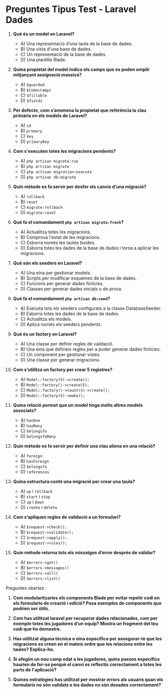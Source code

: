 # Preguntes Tipus Test - Laravel Dades
 
1. **Què és un model en Laravel?**
     - A) Una representació d’una taula de la base de dades.
     - B) Una vista d'una base de dades.
     - C) Un representació de la base de dades.
     - D) Una plantilla Blade.

2. **Quina propietat del model indica els camps que es poden omplir mitjançant assignació massiva?**
     - A) `$guarded`
     - B) `$timestamps`
     - C) `$fillable`
     - D) `$fields`
 
3. **Per defecte, com s’anomena la propietat que referència la clau primària en els models de Laravel?**
     - A) `id`
     - B) `primary`
     - C) `key`
     - D) `primaryKey`

4. **Com s'executen totes les migracions pendents?**
     - A) `php artisan migrate:run`
     - B) `php artisan migrate`
     - C) `php artisan migration:execute`
     - D) `php artisan db:migrate`

5. **Quin mètode es fa servir per desfer els canvis d’una migració?**
     - A) `rollback`
     - B) `reset`
     - C) `migrate:rollback`
     - D) `migrate:reset`

6. **Què fa el comandament `php artisan migrate:fresh`?**
     - A) Actualitza totes les migracions.
     - B) Comprova l'estat de les migracions.
     - C) Esborra només les taules buides.
     - D) Esborra totes les dades de la base de dades i torna a aplicar les migracions.

7. **Què són els seeders en Laravel?**
     - A) Una eina per gestionar models.
     - B) Scripts per modificar esquemes de la base de dades.
     - C) Funcions per generar dades fictícies.
     - D) Classes per generar dades inicials o de prova.
 
8. **Què fa el comandament `php artisan db:seed`?**
     - A) Executa tots els seeders configurats a la classe DatabaseSeeder.
     - B) Esborra totes les dades de la base de dades.
     - C) Actualitza els models.
     - D) Aplica només els seeders pendents.

9. **Què és un factory en Laravel?**
     - A) Una classe per definir regles de validació.
     - B) Una eina que defineix regles per a poder generar dades fictícies.
     - C) Un component per gestionar vistes.
     - D) Una classe per generar migracions.

10. **Com s’utilitza un factory per crear 5 registres?**
     - A) `Model::factory(5)->create();`
     - B) `Model::factory()->create(5);`
     - C) `Model::factory()->count(5)->create();`
     - D) `Model::factory(5)->make();`

11. **Quina relació permet que un model tinga  molts altres models associats?**
     - A) `hasOne`
     - B) `hasMany`
     - C) `belongsTo`
     - D) `belongsToMany`

12. **Quin mètode es fa servir per definir una clau aliena en una relació?**
    - A) `foreign`
    - B) `hasForeign`
    - C) `belongsTo`
    - D) `references`

13. **Quina estructura conté una migració per crear una taula?**
    - A) `up` i `rollback`
    - B) `start` i `stop`
    - C) `up` i `down`
    - D) `create` i `delete`

14. **Com s’apliquen regles de validació a un formulari?**
    - A) `$request->check();`
    - B) `$request->validate();`
    - C) `$request->apply();`
    - D) `$request->rules();`
 
15. **Quin mètode retorna tots els missatges d’error després de validar?**
    - A) `$errors->get()`
    - B) `$errors->messages()`
    - C) `$errors->all()`
    - D) `$errors->list()`

Preguntes obertes :

1. **Com modularitzaries els components Blade per evitar repetir codi en els formularis de creació i edició? Posa exemples de components que podrien ser útils.**





 
2. **Com has utilitzat laravel per recuperar dades relacionades, com per exemple totes les jugadores d’un equip? Mostra un fragment del teu codi que ho demostre.**





3. **Has utilitzat alguna tècnica o eina específica per assegurar-te que les migracions es creen en el mateix ordre que les relacions entre les taules? Explica-ho.**





4. **Si afegim un nou camp edat a les jugadores, quins passos específics haurien de fer-se perquè el canvi es reflectís correctament a totes les parts de l'aplicació?**





5. **Quines estratègies has utilitzat per mostrar errors als usuaris quan els formularis no són validats o les dades no són desades correctament?**